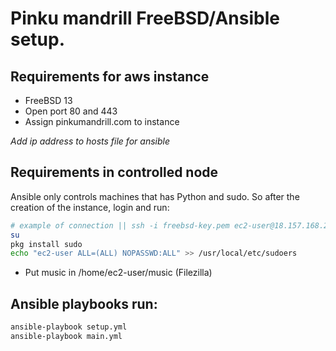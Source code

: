 # Pinku mandrill FreeBSD/Ansible setup.

## Requirements for aws instance

- FreeBSD 13
- Open port 80 and 443
- Assign pinkumandrill.com to instance

_Add ip address to hosts file for ansible_

## Requirements in controlled node

Ansible only controls machines that has Python and sudo. So after the creation of the instance, login and run:

``` sh
# example of connection || ssh -i freebsd-key.pem ec2-user@18.157.168.251 -p 22
su
pkg install sudo 
echo "ec2-user ALL=(ALL) NOPASSWD:ALL" >> /usr/local/etc/sudoers
```
- Put music in /home/ec2-user/music (Filezilla)

## Ansible playbooks run:

``` sh
ansible-playbook setup.yml
ansible-playbook main.yml
```
